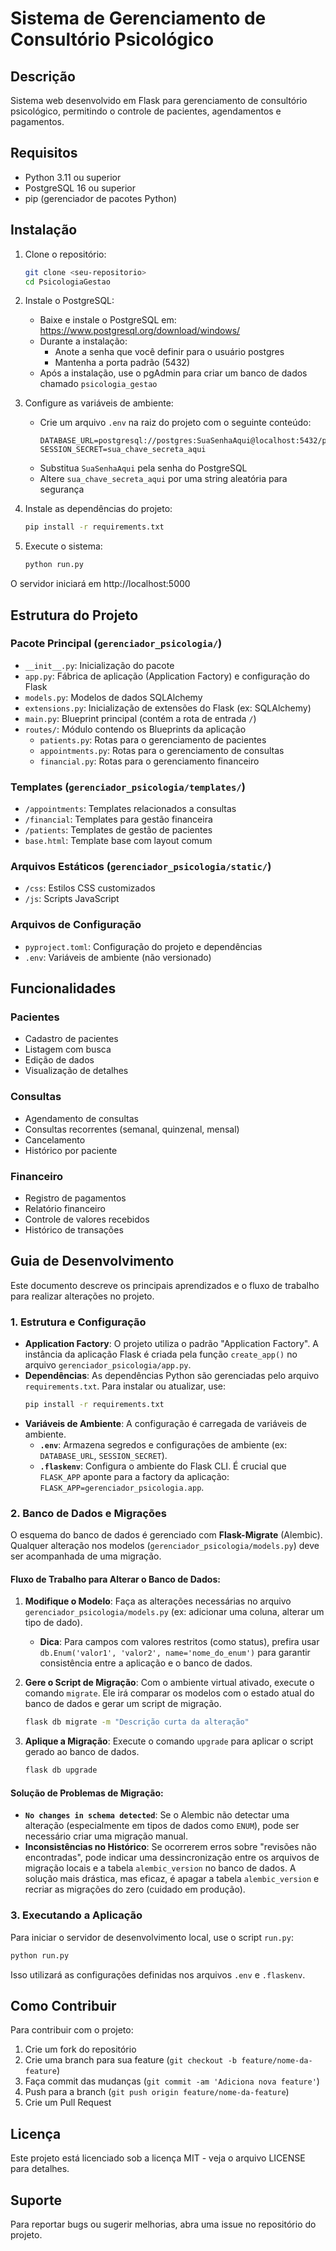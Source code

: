 # Sistema de Gerenciamento de Consultório Psicológico

## Descrição
Sistema web desenvolvido em Flask para gerenciamento de consultório psicológico, permitindo o controle de pacientes, agendamentos e pagamentos.

## Requisitos
- Python 3.11 ou superior
- PostgreSQL 16 ou superior
- pip (gerenciador de pacotes Python)

## Instalação

1. Clone o repositório:
   ```bash
   git clone <seu-repositorio>
   cd PsicologiaGestao
   ```

2. Instale o PostgreSQL:
   - Baixe e instale o PostgreSQL em: https://www.postgresql.org/download/windows/
   - Durante a instalação:
     - Anote a senha que você definir para o usuário postgres
     - Mantenha a porta padrão (5432)
   - Após a instalação, use o pgAdmin para criar um banco de dados chamado `psicologia_gestao`

3. Configure as variáveis de ambiente:
   - Crie um arquivo `.env` na raiz do projeto com o seguinte conteúdo:
     ```
     DATABASE_URL=postgresql://postgres:SuaSenhaAqui@localhost:5432/psicologia_gestao
     SESSION_SECRET=sua_chave_secreta_aqui
     ```
   - Substitua `SuaSenhaAqui` pela senha do PostgreSQL
   - Altere `sua_chave_secreta_aqui` por uma string aleatória para segurança

4. Instale as dependências do projeto:
   ```bash
   pip install -r requirements.txt
   ```

5. Execute o sistema:
   ```bash
   python run.py
   ```

O servidor iniciará em http://localhost:5000

## Estrutura do Projeto

### Pacote Principal (`gerenciador_psicologia/`)
- `__init__.py`: Inicialização do pacote
- `app.py`: Fábrica de aplicação (Application Factory) e configuração do Flask
- `models.py`: Modelos de dados SQLAlchemy
- `extensions.py`: Inicialização de extensões do Flask (ex: SQLAlchemy)
- `main.py`: Blueprint principal (contém a rota de entrada `/`)
- `routes/`: Módulo contendo os Blueprints da aplicação
  - `patients.py`: Rotas para o gerenciamento de pacientes
  - `appointments.py`: Rotas para o gerenciamento de consultas
  - `financial.py`: Rotas para o gerenciamento financeiro

### Templates (`gerenciador_psicologia/templates/`)
- `/appointments`: Templates relacionados a consultas
- `/financial`: Templates para gestão financeira
- `/patients`: Templates de gestão de pacientes
- `base.html`: Template base com layout comum

### Arquivos Estáticos (`gerenciador_psicologia/static/`)
- `/css`: Estilos CSS customizados
- `/js`: Scripts JavaScript

### Arquivos de Configuração
- `pyproject.toml`: Configuração do projeto e dependências
- `.env`: Variáveis de ambiente (não versionado)

## Funcionalidades

### Pacientes
- Cadastro de pacientes
- Listagem com busca
- Edição de dados
- Visualização de detalhes

### Consultas
- Agendamento de consultas
- Consultas recorrentes (semanal, quinzenal, mensal)
- Cancelamento
- Histórico por paciente

### Financeiro
- Registro de pagamentos
- Relatório financeiro
- Controle de valores recebidos
- Histórico de transações

## Guia de Desenvolvimento

Este documento descreve os principais aprendizados e o fluxo de trabalho para realizar alterações no projeto.

### 1. Estrutura e Configuração

- **Application Factory**: O projeto utiliza o padrão "Application Factory". A instância da aplicação Flask é criada pela função `create_app()` no arquivo `gerenciador_psicologia/app.py`.
- **Dependências**: As dependências Python são gerenciadas pelo arquivo `requirements.txt`. Para instalar ou atualizar, use:
  ```bash
  pip install -r requirements.txt
  ```
- **Variáveis de Ambiente**: A configuração é carregada de variáveis de ambiente.
  - **`.env`**: Armazena segredos e configurações de ambiente (ex: `DATABASE_URL`, `SESSION_SECRET`).
  - **`.flaskenv`**: Configura o ambiente do Flask CLI. É crucial que `FLASK_APP` aponte para a factory da aplicação: `FLASK_APP=gerenciador_psicologia.app`.

### 2. Banco de Dados e Migrações

O esquema do banco de dados é gerenciado com **Flask-Migrate** (Alembic). Qualquer alteração nos modelos (`gerenciador_psicologia/models.py`) deve ser acompanhada de uma migração.

#### Fluxo de Trabalho para Alterar o Banco de Dados:

1.  **Modifique o Modelo**: Faça as alterações necessárias no arquivo `gerenciador_psicologia/models.py` (ex: adicionar uma coluna, alterar um tipo de dado).
    - **Dica**: Para campos com valores restritos (como status), prefira usar `db.Enum('valor1', 'valor2', name='nome_do_enum')` para garantir consistência entre a aplicação e o banco de dados.

2.  **Gere o Script de Migração**: Com o ambiente virtual ativado, execute o comando `migrate`. Ele irá comparar os modelos com o estado atual do banco de dados e gerar um script de migração.
    ```bash
    flask db migrate -m "Descrição curta da alteração"
    ```

3.  **Aplique a Migração**: Execute o comando `upgrade` para aplicar o script gerado ao banco de dados.
    ```bash
    flask db upgrade
    ```

#### Solução de Problemas de Migração:

- **`No changes in schema detected`**: Se o Alembic não detectar uma alteração (especialmente em tipos de dados como `ENUM`), pode ser necessário criar uma migração manual.
- **Inconsistências no Histórico**: Se ocorrerem erros sobre "revisões não encontradas", pode indicar uma dessincronização entre os arquivos de migração locais e a tabela `alembic_version` no banco de dados. A solução mais drástica, mas eficaz, é apagar a tabela `alembic_version` e recriar as migrações do zero (cuidado em produção).

### 3. Executando a Aplicação

Para iniciar o servidor de desenvolvimento local, use o script `run.py`:

```bash
python run.py
```

Isso utilizará as configurações definidas nos arquivos `.env` e `.flaskenv`.

## Como Contribuir

Para contribuir com o projeto:

1. Crie um fork do repositório
2. Crie uma branch para sua feature (`git checkout -b feature/nome-da-feature`)
3. Faça commit das mudanças (`git commit -am 'Adiciona nova feature'`)
4. Push para a branch (`git push origin feature/nome-da-feature`)
5. Crie um Pull Request

## Licença
Este projeto está licenciado sob a licença MIT - veja o arquivo LICENSE para detalhes.

## Suporte
Para reportar bugs ou sugerir melhorias, abra uma issue no repositório do projeto.
